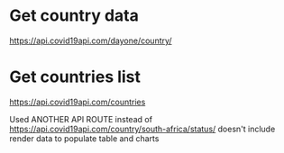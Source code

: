 # Get country data
https://api.covid19api.com/dayone/country/

# Get countries list

https://api.covid19api.com/countries

Used ANOTHER API ROUTE instead of https://api.covid19api.com/country/south-africa/status/
doesn't include render data to populate table and charts
